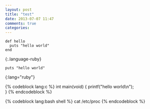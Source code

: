 ```yaml
---
layout: post
title: "test"
date: 2013-07-07 11:47
comments: true
categories: 
---
```

~~~
def hello
  puts "hello world"
end
~~~
{:.language-ruby}

	puts "hello world"
{:lang="ruby"}

{% codeblock lang:c %}
int main(void)
{
	printf("hello world\n");	
}
{% endcodeblock %}

{% codeblock lang:bash shell %}
cat /etc/proc
{% endcodeblock %}
